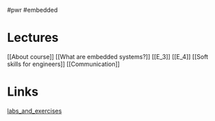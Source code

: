 #pwr #embedded
# Lectures
[[About course]]
[[What are embedded systems?]]
[[E_3]]
[[E_4]]
[[Soft skills for engineers]]
[[Communication]]
# Links
[labs_and_exercises](https://cs.pwr.edu.pl/blaskiewicz/?id=embedded-2024)
